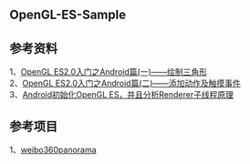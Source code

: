 
## OpenGL-ES-Sample

## 参考资料
1、[OpenGL ES2.0入门之Android篇(一)——绘制三角形](https://blog.csdn.net/lb377463323/article/details/52136518)         
2、[OpenGL ES2.0入门之Android篇(二)——添加动作及触摸事件](https://blog.csdn.net/lb377463323/article/details/52136539)        
3、[Android初始化OpenGL ES，并且分析Renderer子线程原理](https://blog.csdn.net/lb377463323/article/details/63263015)           

## 参考项目        
1、[weibo360panorama](https://github.com/CN-ZPH/weibo360panorama)         